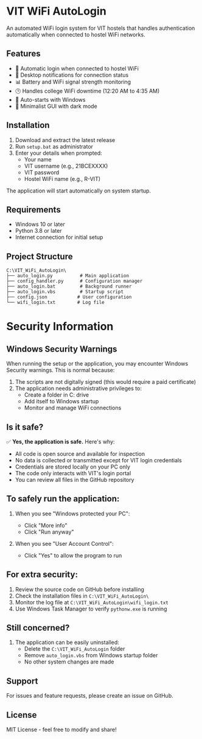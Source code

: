 # VIT WiFi AutoLogin

An automated WiFi login system for VIT hostels that handles authentication automatically when connected to hostel WiFi networks.

## Features

- 🚀 Automatic login when connected to hostel WiFi
- 🔔 Desktop notifications for connection status
- 📊 Battery and WiFi signal strength monitoring
- 🕒 Handles college WiFi downtime (12:20 AM to 4:35 AM)
- 🔄 Auto-starts with Windows
- 📱 Minimalist GUI with dark mode

## Installation

1. Download and extract the latest release
2. Run `setup.bat` as administrator
3. Enter your details when prompted:
   - Your name
   - VIT username (e.g., 21BCEXXXX)
   - VIT password
   - Hostel WiFi name (e.g., R-VIT)

The application will start automatically on system startup.

## Requirements

- Windows 10 or later
- Python 3.8 or later
- Internet connection for initial setup

## Project Structure

```
C:\VIT_WiFi_AutoLogin\
├── auto_login.py          # Main application
├── config_handler.py      # Configuration manager
├── auto_login.bat         # Background runner
├── auto_login.vbs         # Startup script
├── config.json           # User configuration
└── wifi_login.txt        # Log file
```

# Security Information

## Windows Security Warnings

When running the setup or the application, you may encounter Windows Security warnings. This is normal because:

1. The scripts are not digitally signed (this would require a paid certificate)
2. The application needs administrative privileges to:
   - Create a folder in C: drive
   - Add itself to Windows startup
   - Monitor and manage WiFi connections

## Is it safe?

✅ **Yes, the application is safe.** Here's why:

- All code is open source and available for inspection
- No data is collected or transmitted except for VIT login credentials
- Credentials are stored locally on your PC only
- The code only interacts with VIT's login portal
- You can review all files in the GitHub repository

## To safely run the application:

1. When you see "Windows protected your PC":

   - Click "More info"
   - Click "Run anyway"

2. When you see "User Account Control":
   - Click "Yes" to allow the program to run

## For extra security:

1. Review the source code on GitHub before installing
2. Check the installation files in `C:\VIT_WiFi_AutoLogin\`
3. Monitor the log file at `C:\VIT_WiFi_AutoLogin\wifi_login.txt`
4. Use Windows Task Manager to verify `pythonw.exe` is running

## Still concerned?

1. The application can be easily uninstalled:
   - Delete the `C:\VIT_WiFi_AutoLogin` folder
   - Remove `auto_login.vbs` from Windows startup folder
   - No other system changes are made

## Support

For issues and feature requests, please create an issue on GitHub.

## License

MIT License - feel free to modify and share!
